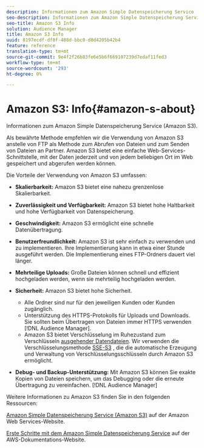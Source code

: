 ```yaml
---
description: Informationen zum Amazon Simple Datenspeicherung Service (Amazon S3).
seo-description: Informationen zum Amazon Simple Datenspeicherung Service (Amazon S3).
seo-title: Amazon S3 Info
solution: Audience Manager
title: Amazon S3 Info
uuid: 8197ecdf-df8f-488d-bbc0-d8d4205b42b4
feature: reference
translation-type: tm+mt
source-git-commit: 9e4f2f26b83fe6e5b6f669107239d7edaf11fed3
workflow-type: tm+mt
source-wordcount: '293'
ht-degree: 0%

---
```



# Amazon S3: Info{#amazon-s-about}

Informationen zum Amazon Simple Datenspeicherung Service (Amazon S3).

Als bewährte Methode empfehlen wir die Verwendung von Amazon S3 anstelle von FTP als Methode zum Abrufen von Dateien und zum Senden von Dateien an Partner. Amazon S3 bietet eine einfache Web-Services-Schnittstelle, mit der Daten jederzeit und von jedem beliebigen Ort im Web gespeichert und abgerufen werden können.

Die Vorteile der Verwendung von Amazon S3 umfassen:

* **Skalierbarkeit:** Amazon S3 bietet eine nahezu grenzenlose Skalierbarkeit.
* **Zuverlässigkeit und Verfügbarkeit:** Amazon S3 bietet hohe Haltbarkeit und hohe Verfügbarkeit von Datenspeicherung.
* **Geschwindigkeit:** Amazon S3 ermöglicht eine schnelle Datenübertragung.
* **Benutzerfreundlichkeit:** Amazon S3 ist sehr einfach zu verwenden und zu implementieren. Ihre Implementierung kann in etwa einer Stunde ausgeführt werden. Die Implementierung eines FTP-Ordners dauert viel länger.
* **Mehrteilige Uploads:** Große Dateien können schnell und effizient hochgeladen werden, wenn sie mehrteilig hochgeladen werden.
* **Sicherheit:** Amazon S3 bietet hohe Sicherheit.

   * Alle Ordner sind nur für den jeweiligen Kunden oder Kunden zugänglich.
   * Unterstützung des HTTPS-Protokolls für Uploads und Downloads. Sie sollten beim Übertragen von Dateien immer HTTPS verwenden [!DNL Audience Manager].
   * Amazon S3 bietet Verschlüsselung im Ruhezustand zum Verschlüsseln [ausgehender Datendateien](../integration/receiving-audience-data/batch-outbound-transfers/outbound-file-name-contents.md). Wir verwenden die Verschlüsselungsmethode [SSE-S3](https://docs.aws.amazon.com/AmazonS3/latest/dev/serv-side-encryption.html) , die die automatische Erzeugung und Verwaltung von Verschlüsselungsschlüsseln durch Amazon S3 ermöglicht.

* **Debug- und Backup-Unterstützung:** Mit Amazon S3 können Sie exakte Kopien von Dateien speichern, um das Debugging oder die erneute Übertragung zu vereinfachen. [!DNL Audience Manager]

Weitere Informationen zu Amazon S3 finden Sie in den folgenden Ressourcen:

[Amazon Simple Datenspeicherung Service (Amazon S3)](https://aws.amazon.com/s3/) auf der Amazon Web Services-Website.

[Erste Schritte mit dem Amazon Simple Datenspeicherung Service](https://docs.aws.amazon.com/AmazonS3/latest/gsg/GetStartedWithS3.html) auf der AWS-Dokumentations-Website.
